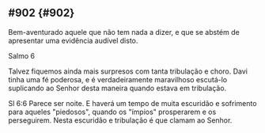 ## #902 {#902}

Bem-aventurado aquele que não tem nada a dizer, e que se abstém de apresentar uma evidência audível disto.

Salmo 6

Talvez fiquemos ainda mais surpresos com tanta tribulação e choro. Davi tinha uma fé poderosa, e é verdadeiramente maravilhoso escutá-lo suplicando ao Senhor desta maneira quando estava em tribulação.

Sl 6:6 Parece ser noite. E haverá um tempo de muita escuridão e sofrimento para aqueles &quot;piedosos&quot;, quando os &quot;ímpios&quot; prosperarem e os perseguirem. Nesta escuridão e tribulação é que clamam ao Senhor.